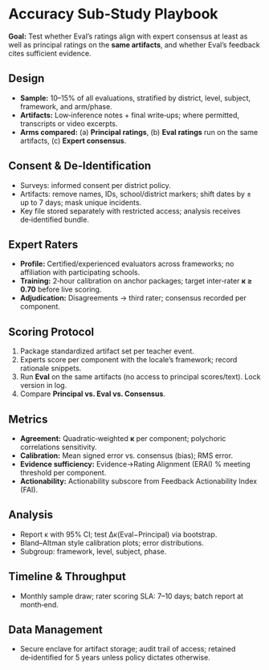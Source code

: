 # Accuracy Sub‑Study Playbook
**Goal:** Test whether Eval’s ratings align with expert consensus at least as well as principal ratings on the **same artifacts**, and whether Eval’s feedback cites sufficient evidence.

## Design
- **Sample:** 10–15% of all evaluations, stratified by district, level, subject, framework, and arm/phase.
- **Artifacts:** Low‑inference notes + final write‑ups; where permitted, transcripts or video excerpts.
- **Arms compared:** (a) **Principal ratings**, (b) **Eval ratings** run on the same artifacts, (c) **Expert consensus**.

## Consent & De‑Identification
- Surveys: informed consent per district policy.
- Artifacts: remove names, IDs, school/district markers; shift dates by ± up to 7 days; mask unique incidents.
- Key file stored separately with restricted access; analysis receives de‑identified bundle.

## Expert Raters
- **Profile:** Certified/experienced evaluators across frameworks; no affiliation with participating schools.
- **Training:** 2‑hour calibration on anchor packages; target inter‑rater **κ ≥ 0.70** before live scoring.
- **Adjudication:** Disagreements → third rater; consensus recorded per component.

## Scoring Protocol
1. Package standardized artifact set per teacher event.
2. Experts score per component with the locale’s framework; record rationale snippets.
3. Run **Eval** on the same artifacts (no access to principal scores/text). Lock version in log.
4. Compare **Principal vs. Eval vs. Consensus**.

## Metrics
- **Agreement:** Quadratic‑weighted **κ** per component; polychoric correlations sensitivity.
- **Calibration:** Mean signed error vs. consensus (bias); RMS error.
- **Evidence sufficiency:** Evidence→Rating Alignment (ERAI) % meeting threshold per component.
- **Actionability:** Actionability subscore from Feedback Actionability Index (FAI).

## Analysis
- Report κ with 95% CI; test Δκ(Eval−Principal) via bootstrap.  
- Bland–Altman style calibration plots; error distributions.  
- Subgroup: framework, level, subject, phase.

## Timeline & Throughput
- Monthly sample draw; rater scoring SLA: 7–10 days; batch report at month‑end.

## Data Management
- Secure enclave for artifact storage; audit trail of access; retained de‑identified for 5 years unless policy dictates otherwise.
